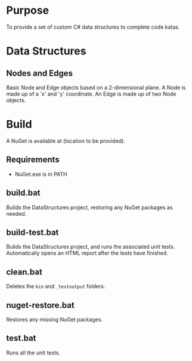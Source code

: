 Purpose
=======
To provide a set of custom C# data structures to complete code katas.

Data Structures
===============

Nodes and Edges
---------------
Basic Node and Edge objects based on a 2-dimensional plane. A Node is made up of a 'x' and 'y' coordinate. An Edge is made up of two Node objects.

Build
=====
A NuGet is available at (location to be provided).

Requirements
------------
* NuGet.exe is in PATH

build.bat
---------
Builds the DataStructures project, restoring any NuGet packages as needed.

build-test.bat
--------------
Builds the DataStructures project, and runs the associated unit tests. Automatically opens an HTML report after the tests have finished.

clean.bat
---------
Deletes the `bin` and `_testoutput` folders.

nuget-restore.bat
-----------------
Restores any missing NuGet packages.

test.bat
--------
Runs all the unit tests.
